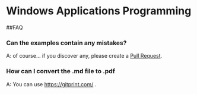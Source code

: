 # Windows Applications Programming

##FAQ

### Can the examples contain any mistakes?
A: of course... if you discover any, please create a [Pull Request](https://help.github.com/articles/about-pull-requests/).

### How can I convert the .md file to .pdf
A: You can use https://gitprint.com/ .
